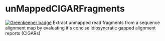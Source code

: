 # unMappedCIGARFragments

[![Greenkeeper badge](https://badges.greenkeeper.io/chgibb/unMappedCIGARFragments.svg)](https://greenkeeper.io/)
Extract unmapped read fragments from a sequence alignment map by evaluating it's concise idiosyncratic gapped alignment reports (CIGARs)